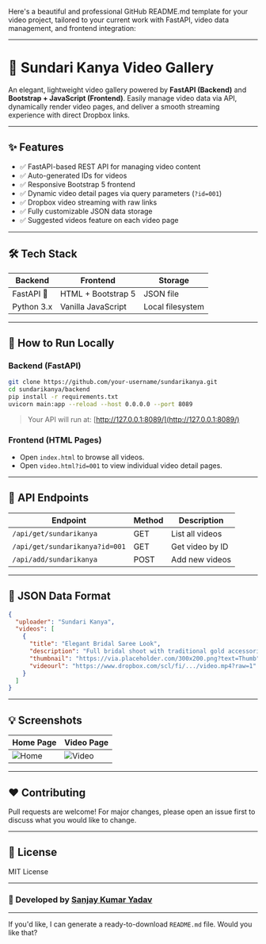 Here's a beautiful and professional GitHub README.md template for your video project, tailored to your current work with FastAPI, video data management, and frontend integration:

---

# 🎥 Sundari Kanya Video Gallery

An elegant, lightweight video gallery powered by **FastAPI (Backend)** and **Bootstrap + JavaScript (Frontend)**. Easily manage video data via API, dynamically render video pages, and deliver a smooth streaming experience with direct Dropbox links.

---

## ✨ Features

* ✅ FastAPI-based REST API for managing video content
* ✅ Auto-generated IDs for videos
* ✅ Responsive Bootstrap 5 frontend
* ✅ Dynamic video detail pages via query parameters (`?id=001`)
* ✅ Dropbox video streaming with raw links
* ✅ Fully customizable JSON data storage
* ✅ Suggested videos feature on each video page

---

## 🛠️ Tech Stack

| Backend    | Frontend           | Storage          |
| ---------- | ------------------ | ---------------- |
| FastAPI 🚀 | HTML + Bootstrap 5 | JSON file        |
| Python 3.x | Vanilla JavaScript | Local filesystem |

---

## 🚀 How to Run Locally

### Backend (FastAPI)

```bash
git clone https://github.com/your-username/sundarikanya.git
cd sundarikanya/backend
pip install -r requirements.txt
uvicorn main:app --reload --host 0.0.0.0 --port 8089
```

> Your API will run at: [http://127.0.0.1:8089/](http://127.0.0.1:8089/)

### Frontend (HTML Pages)

* Open `index.html` to browse all videos.
* Open `video.html?id=001` to view individual video detail pages.

---

## 📂 API Endpoints

| Endpoint                       | Method | Description     |
| ------------------------------ | ------ | --------------- |
| `/api/get/sundarikanya`        | GET    | List all videos |
| `/api/get/sundarikanya?id=001` | GET    | Get video by ID |
| `/api/add/sundarikanya`        | POST   | Add new videos  |

---

## 📌 JSON Data Format

```json
{
  "uploader": "Sundari Kanya",
  "videos": [
    {
      "title": "Elegant Bridal Saree Look",
      "description": "Full bridal shoot with traditional gold accessories.",
      "thumbnail": "https://via.placeholder.com/300x200.png?text=Thumb",
      "videourl": "https://www.dropbox.com/scl/fi/.../video.mp4?raw=1"
    }
  ]
}
```

---

## 💡 Screenshots

| Home Page                                    | Video Page                                    |
| -------------------------------------------- | --------------------------------------------- |
| ![Home](https://via.placeholder.com/300x200) | ![Video](https://via.placeholder.com/300x200) |

---

## ❤️ Contributing

Pull requests are welcome! For major changes, please open an issue first to discuss what you would like to change.

---

## 📜 License

MIT License

---

### 👑 Developed by [Sanjay Kumar Yadav]([https://github.com/your-username](https://sanjayengineer121.github.io/))

---

If you'd like, I can generate a ready-to-download `README.md` file. Would you like that?
